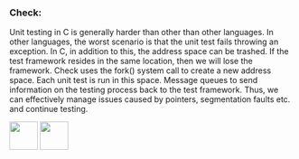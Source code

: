 ### Check:
  <p>Unit testing in C is generally harder than other than other languages.
  In other languages, the worst scenario is that the unit test fails throwing an exception. 
  In C, in addition to this, the address space can be trashed. 
  If the test framework resides in the same location, then we will lose the framework.
  Check uses the fork() system call to create a new address space. Each unit test is run in this space. Message queues to send information on the testing process back to the test framework. 
  Thus, we can effectively manage issues caused by pointers, segmentation faults etc. and continue testing. </p>

[<img src="https://cloud.githubusercontent.com/assets/14101008/10718970/e8253ecc-7b43-11e5-8fcb-af3acab64686.png" width="50" height="50"></img>](https://github.com/hariniiyer/CSCI-5828_Presentation2_Testing-Frameworks/blob/master/CUnitExample.md)
[<img src="https://cloud.githubusercontent.com/assets/14101008/10718969/e5b6db32-7b43-11e5-886a-b848ca79f105.png" width="50" height="50"></img>](https://github.com/hariniiyer/CSCI-5828_Presentation2_Testing-Frameworks/blob/master/CheckFeatures.md)
